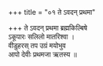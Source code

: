 +++
title = "०१ ते ऽवदन् प्रथमा"

+++
ते ऽवदन् प्रथमा ब्रह्मकिल्बिषे  
ऽकूपारः सलिलो मातरिश्वा ।  
वीडुहरस् तप उग्रं मयोभुव  
आपो देवीः प्रथमजा ऋतस्य ॥